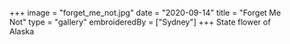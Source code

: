+++
image = "forget_me_not.jpg"
date = "2020-09-14"
title = "Forget Me Not"
type = "gallery"
embroideredBy = ["Sydney"]
+++
State flower of Alaska